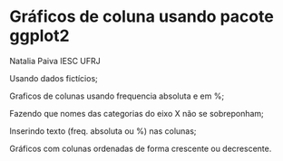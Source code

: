# Gráficos de coluna usando pacote ggplot2

Natalia Paiva IESC UFRJ

Usando dados fictícios;

Graficos de colunas usando frequencia absoluta e em %;

Fazendo que nomes das categorias do eixo X não se sobreponham;

Inserindo texto (freq. absoluta ou %) nas colunas;

Gráficos com colunas ordenadas de forma crescente ou decrescente.
